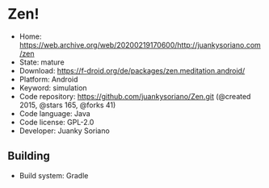 # Zen!

- Home: https://web.archive.org/web/20200219170600/http://juankysoriano.com/zen
- State: mature
- Download: https://f-droid.org/de/packages/zen.meditation.android/
- Platform: Android
- Keyword: simulation
- Code repository: https://github.com/juankysoriano/Zen.git (@created 2015, @stars 165, @forks 41)
- Code language: Java
- Code license: GPL-2.0
- Developer: Juanky Soriano

## Building

- Build system: Gradle
